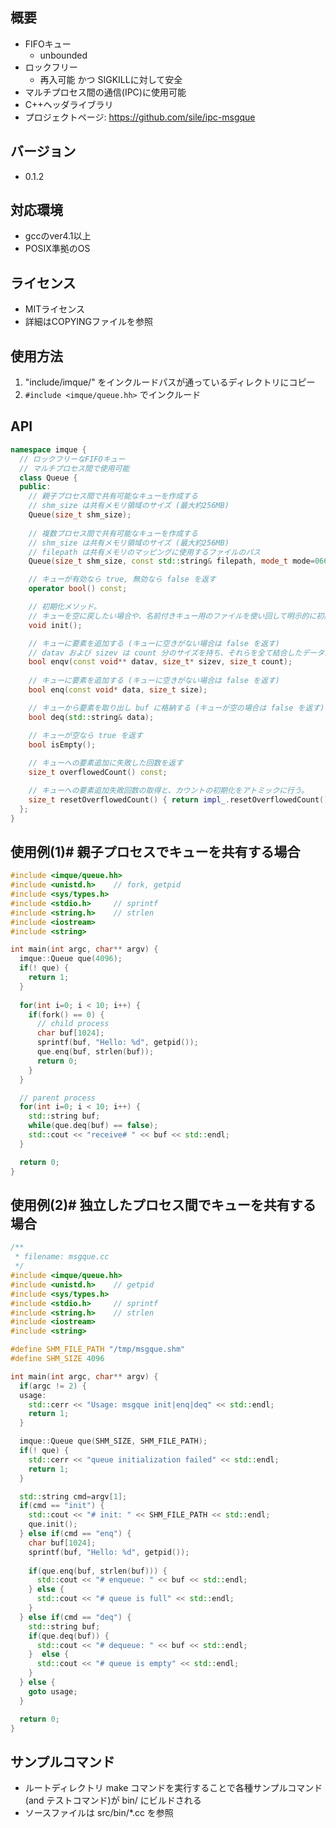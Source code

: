 ## 概要
* FIFOキュー
  * unbounded
* ロックフリー
  * 再入可能 かつ SIGKILLに対して安全
* マルチプロセス間の通信(IPC)に使用可能
* C++ヘッダライブラリ
* プロジェクトページ: https://github.com/sile/ipc-msgque

## バージョン
* 0.1.2

## 対応環境
* gccのver4.1以上
* POSIX準拠のOS

## ライセンス
* MITライセンス
* 詳細はCOPYINGファイルを参照

## 使用方法
1. "include/imque/" をインクルードパスが通っているディレクトリにコピー
2. ```#include <imque/queue.hh>``` でインクルード

## API

```c++
namespace imque {
  // ロックフリーなFIFOキュー
  // マルチプロセス間で使用可能
  class Queue {
  public:
    // 親子プロセス間で共有可能なキューを作成する
    // shm_size は共有メモリ領域のサイズ (最大約256MB)
    Queue(size_t shm_size);
      
    // 複数プロセス間で共有可能なキューを作成する 
    // shm_size は共有メモリ領域のサイズ (最大約256MB)
    // filepath は共有メモリのマッピングに使用するファイルのパス
    Queue(size_t shm_size, const std::string& filepath, mode_t mode=0660);

    // キューが有効なら true, 無効なら false を返す
    operator bool() const;

    // 初期化メソッド。
    // キューを空に戻したい場合や、名前付きキュー用のファイルを使い回して明示的に初期化したい場合などに使用する。
    void init();

    // キューに要素を追加する (キューに空きがない場合は false を返す)
    // datav および sizev は count 分のサイズを持ち、それらを全て結合したデータがキューには追加される
    bool enqv(const void** datav, size_t* sizev, size_t count);
    
    // キューに要素を追加する (キューに空きがない場合は false を返す)
    bool enq(const void* data, size_t size);

    // キューから要素を取り出し buf に格納する (キューが空の場合は false を返す)
    bool deq(std::string& data);

    // キューが空なら true を返す
    bool isEmpty();
    
    // キューへの要素追加に失敗した回数を返す
    size_t overflowedCount() const;

    // キューへの要素追加失敗回数の取得と、カウントの初期化をアトミックに行う。
    size_t resetOverflowedCount() { return impl_.resetOverflowedCount(); }
  };
}
```

## 使用例(1)# 親子プロセスでキューを共有する場合
```C++
#include <imque/queue.hh>
#include <unistd.h>    // fork, getpid
#include <sys/types.h>
#include <stdio.h>     // sprintf
#include <string.h>    // strlen
#include <iostream>
#include <string>

int main(int argc, char** argv) {
  imque::Queue que(4096);
  if(! que) {
    return 1;
  }
  
  for(int i=0; i < 10; i++) {
    if(fork() == 0) {
      // child process
      char buf[1024]; 
      sprintf(buf, "Hello: %d", getpid());
      que.enq(buf, strlen(buf));
      return 0;
    }
  }

  // parent process
  for(int i=0; i < 10; i++) {
    std::string buf;
    while(que.deq(buf) == false);
    std::cout << "receive# " << buf << std::endl;
  }

  return 0;
}
```

## 使用例(2)# 独立したプロセス間でキューを共有する場合
```C++
/**
 * filename: msgque.cc
 */
#include <imque/queue.hh>
#include <unistd.h>    // getpid
#include <sys/types.h>
#include <stdio.h>     // sprintf
#include <string.h>    // strlen
#include <iostream>
#include <string>

#define SHM_FILE_PATH "/tmp/msgque.shm"
#define SHM_SIZE 4096

int main(int argc, char** argv) {
  if(argc != 2) {
  usage:
    std::cerr << "Usage: msgque init|enq|deq" << std::endl;
    return 1;
  }

  imque::Queue que(SHM_SIZE, SHM_FILE_PATH);
  if(! que) {
    std::cerr << "queue initialization failed" << std::endl;
    return 1;
  }

  std::string cmd=argv[1];
  if(cmd == "init") {
    std::cout << "# init: " << SHM_FILE_PATH << std::endl;
    que.init();
  } else if(cmd == "enq") {
    char buf[1024];
    sprintf(buf, "Hello: %d", getpid());
    
    if(que.enq(buf, strlen(buf))) {
      std::cout << "# enqueue: " << buf << std::endl;
    } else {
      std::cout << "# queue is full" << std::endl;
    }
  } else if(cmd == "deq") {
    std::string buf;
    if(que.deq(buf)) {
      std::cout << "# dequeue: " << buf << std::endl;
    }  else {
      std::cout << "# queue is empty" << std::endl;
    }
  } else {
    goto usage;
  }

  return 0;
}
```

## サンプルコマンド
* ルートディレクトリ make コマンドを実行することで各種サンプルコマンド(and テストコマンド)が bin/ にビルドされる
* ソースファイルは src/bin/*.cc を参照
